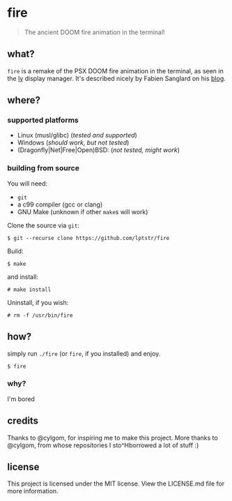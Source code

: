 # fire

> The ancient DOOM fire animation in the terminal!

## what?
`fire` is a remake of the PSX DOOM fire animation in the terminal,
as seen in the [ly](https://github.com/cylgom/ly) display manager.
It's described nicely by Fabien Sanglard on his
[blog](https://fabiensanglard.net/doom_fire_psx/index.html).

## where?
### supported platforms
- Linux (musl/glibc) (*tested and supported*)
- Windows (*should work, but not tested*)
- (Dragonfly|Net|Free|Open)BSD: (*not tested, might work*)

### building from source
You will need:
- `git`
- a c99 compiler (gcc or clang)
- GNU Make (unknown if other `make`s will work)

Clone the source via `git`:
```
$ git --recurse clone https://github.com/lptstr/fire
```

Build:
```
$ make
```

and install:
```
# make install
```

Uninstall, if you wish:
```
# rm -f /usr/bin/fire
```

## how?
simply run `./fire` (or `fire`, if you installed) and enjoy.
```
$ fire
```

### why?
I'm bored

## credits
Thanks to @cylgom, for inspiring me to make this project.
More thanks to @cylgom, from whose repositories I sto^Hborrowed a lot
of stuff :)

## license
This project is licensed under the MIT license. View the LICENSE.md file
for more information.
